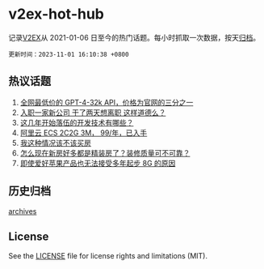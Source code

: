 # v2ex-hot-hub

 记录[V2EX](https://www.v2ex.com/)从 2021-01-06 日至今的热门话题。每小时抓取一次数据，按天[归档](archives)。

`更新时间：2023-11-01 16:10:38 +0800`

## 热议话题

1. [全网最低价的 GPT-4-32k API，价格为官网的三分之一](https://www.v2ex.com/t/987214)
1. [入职一家新公司 干了两天想离职 这样道德么？](https://www.v2ex.com/t/987260)
1. [这几年开始落伍的开发技术有哪些？](https://www.v2ex.com/t/987300)
1. [阿里云 ECS 2C2G 3M， 99/年，已入手](https://www.v2ex.com/t/987267)
1. [我这种情况该不该买房](https://www.v2ex.com/t/987159)
1. [怎么现在新房好多都是精装房了？装修质量可不可靠？](https://www.v2ex.com/t/987299)
1. [即使爱好苹果产品也无法接受多年起步 8G 的原因](https://www.v2ex.com/t/987259)

## 历史归档

[archives](archives)

## License

See the [LICENSE](LICENSE) file for license rights and limitations (MIT).
